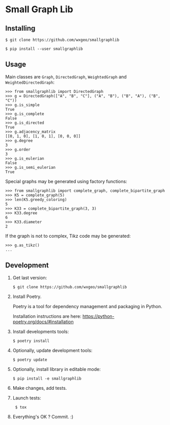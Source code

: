 # Small Graph Lib

## Installing

    $ git clone https://github.com/wxgeo/smallgraphlib

    $ pip install --user smallgraphlib

## Usage

Main classes are `Graph`, `DirectedGraph`, `WeightedGraph` and `WeightedDirectedGraph`:

    >>> from smallgraphlib import DirectedGraph
    >>> g = DirectedGraph(["A", "B", "C"], ("A", "B"), ("B", "A"), ("B", "C"))
    >>> g.is_simple
    True
    >>> g.is_complete
    False
    >>> g.is_directed
    True
    >>> g.adjacency_matrix
    [[0, 1, 0], [1, 0, 1], [0, 0, 0]]
    >>> g.degree
    3
    >>> g.order
    3
    >>> g.is_eulerian
    False
    >>> g.is_semi_eulerian
    True

Special graphs may be generated using factory functions:
    
    >>> from smallgraphlib import complete_graph, complete_bipartite_graph
    >>> K5 = complete_graph(5)
    >>> len(K5.greedy_coloring)
    5
    >>> K33 = complete_bipartite_graph(3, 3)
    >>> K33.degree
    6
    >>> K33.diameter
    2
    
If the graph is not to complex, Tikz code may be generated:

    >>> g.as_tikz()
    ...

## Development

1. Get last version:
   
       $ git clone https://github.com/wxgeo/smallgraphlib

2. Install Poetry.
    
   Poetry is a tool for dependency management and packaging in Python.

   Installation instructions are here:
   https://python-poetry.org/docs/#installation

3. Install developments tools:
    
       $ poetry install

4. Optionally, update development tools:
      
       $ poetry update

5. Optionally, install library in editable mode:

       $ pip install -e smallgraphlib

6. Make changes, add tests.
  
7. Launch tests:

        $ tox

8. Everything's OK ? Commit. :)
